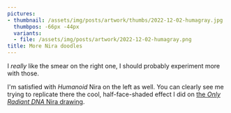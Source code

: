 ```yaml
---
pictures:
- thumbnail: /assets/img/posts/artwork/thumbs/2022-12-02-humagray.jpg
  thumbpos: -66px -44px
  variants:
  - file: /assets/img/posts/artwork/2022-12-02-humagray.png
title: More Nira doodles
---
```

I *really* like the smear on the right one, I should probably experiment more with those.

I'm satisfied with *Humanoid* Nira on the left as well.
You can clearly see me trying to replicate there the cool, half-face-shaded effect I did on [the *Only Radiant DNA* Nira drawing](/artwork/2022-11-27-raddna).
